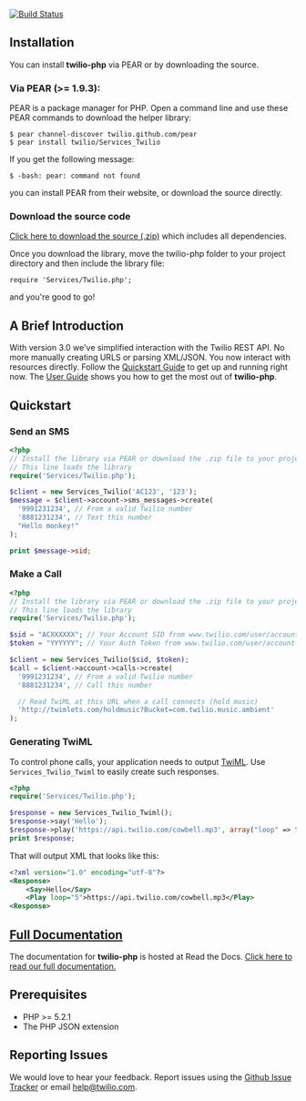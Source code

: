 [![Build Status](https://secure.travis-ci.org/twilio/twilio-php.png?branch=master)](http://travis-ci.org/twilio/twilio-php)

## Installation

You can install **twilio-php** via PEAR or by downloading the source.

### Via PEAR (>= 1.9.3):

PEAR is a package manager for PHP. Open a command line and use these PEAR
commands to download the helper library:

    $ pear channel-discover twilio.github.com/pear
    $ pear install twilio/Services_Twilio

If you get the following message:

    $ -bash: pear: command not found

you can install PEAR from their website, or download the source directly.

### Download the source code

[Click here to download the source
(.zip)](https://github.com/twilio/twilio-php/zipball/master) which includes all
dependencies.

Once you download the library, move the twilio-php folder to your project
directory and then include the library file:

    require 'Services/Twilio.php';

and you're good to go!

## A Brief Introduction

With version 3.0 we've simplified interaction with the Twilio
REST API. No more manually creating URLS or parsing XML/JSON.
You now interact with resources directly. Follow the [Quickstart
Guide](http://readthedocs.org/docs/twilio-php/en/latest/#quickstart)
to get up and running right now. The [User
Guide](http://readthedocs.org/docs/twilio-php/en/latest/#user-guide) shows you
how to get the most out of **twilio-php**.

## Quickstart

### Send an SMS

```php
<?php
// Install the library via PEAR or download the .zip file to your project folder.
// This line loads the library
require('Services/Twilio.php');

$client = new Services_Twilio('AC123', '123');
$message = $client->account->sms_messages->create(
  '9991231234', // From a valid Twilio number
  '8881231234', // Text this number
  "Hello monkey!"
);

print $message->sid;
```

### Make a Call

```php
<?php
// Install the library via PEAR or download the .zip file to your project folder.
// This line loads the library
require('Services/Twilio.php');

$sid = "ACXXXXXX"; // Your Account SID from www.twilio.com/user/account
$token = "YYYYYY"; // Your Auth Token from www.twilio.com/user/account

$client = new Services_Twilio($sid, $token);
$call = $client->account->calls->create(
  '9991231234', // From a valid Twilio number
  '8881231234', // Call this number

  // Read TwiML at this URL when a call connects (hold music)
  'http://twimlets.com/holdmusic?Bucket=com.twilio.music.ambient'
);
```

### Generating TwiML

To control phone calls, your application needs to output
[TwiML](http://www.twilio.com/docs/api/twiml/ "Twilio Markup Language"). Use
`Services_Twilio_Twiml` to easily create such responses.

```php
<?php
require('Services/Twilio.php');

$response = new Services_Twilio_Twiml();
$response->say('Hello');
$response->play('https://api.twilio.com/cowbell.mp3', array("loop" => 5));
print $response;
```

That will output XML that looks like this:

```xml
<?xml version="1.0" encoding="utf-8"?>
<Response>
    <Say>Hello</Say>
    <Play loop="5">https://api.twilio.com/cowbell.mp3</Play>
<Response>
```

## [Full Documentation](http://readthedocs.org/docs/twilio-php/en/latest/ "Twilio PHP Library Documentation")

The documentation for **twilio-php** is hosted
at Read the Docs. [Click here to read our full
documentation.](http://readthedocs.org/docs/twilio-php/en/latest/ "Twilio PHP
Library Documentation")

## Prerequisites

* PHP >= 5.2.1
* The PHP JSON extension

## Reporting Issues

We would love to hear your feedback. Report issues using the [Github
Issue Tracker](https://github.com/twilio/twilio-php/issues) or email
[help@twilio.com](mailto:help@twilio.com).

